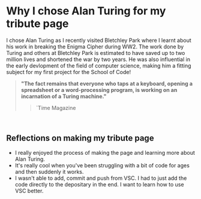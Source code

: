 # Why I chose Alan Turing for my tribute page
I chose Alan Turing as I recently visited Bletchley Park where I learnt about his work in breaking the Enigma Cipher during WW2. 
The work done by Turing and others at Bletchley Park is estimated to have saved up to two million lives and shortened the war by two years. 
He was also influential in the early devlopment of the field of computer science, making him a fitting subject for my first project for the School of Code!

> **"The fact remains that everyone who taps at a keyboard, opening a 
spreadsheet or a word-processing program, is working on an incarnation 
of a Turing machine."**
>
>> `Time Magazine

<br />

## Reflections on making my tribute page
- I really enjoyed the process of making the page and learning more about Alan Turing.
- It's really cool when you've been struggling with a bit of code for ages and then suddenly it works.
- I wasn't able to add, commit and push from VSC. I had to just add the code directly to the depositary in the end. I want to learn how to use VSC better. 
